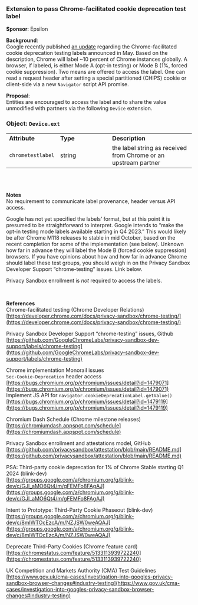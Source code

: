 ### Extension to pass Chrome-facilitated cookie deprecation test label

**Sponsor**: Epsilon

**Background**:  
Google recently published [an update](https://developer.chrome.com/docs/privacy-sandbox/chrome-testing/) regarding the Chrome-facilitated cookie deprecation testing labels announced in May. Based on the description, Chrome will label ~10 percent of Chrome instances globally. A browser, if labeled, is either Mode A (opt-in testing) or Mode B (1%, forced cookie suppression). Two means are offered to access the label. One can read a request header after setting a special partitioned (CHIPS) cookie or client-side via a new `Navigator` script API promise.

**Proposal**:  
Entities are encouraged to access the label and to share the value unmodified with partners via the following `Device` extension.

### Object: `Device.ext` <a name="object"></a>
 <table>
  <tr>
    <td><strong>Attribute&nbsp;&nbsp;&nbsp;&nbsp;&nbsp;&nbsp;&nbsp;&nbsp;</strong></td>
    <td><strong>Type&nbsp;&nbsp;&nbsp;&nbsp;&nbsp;&nbsp;&nbsp;&nbsp;&nbsp;&nbsp;&nbsp;&nbsp;&nbsp;&nbsp;&nbsp;&nbsp;&nbsp;&nbsp;&nbsp;&nbsp;</strong></td>
    <td><strong>Description</strong></td>
  </tr>
  <tr>
    <td><code>chrometestlabel</code></td>
    <td>string</td>
    <td>the label string as received from Chrome or an upstream partner</td>
  </tr>
</table>

<br/><br/>  
  
**Notes**  
No requirement to communicate label provenance, header versus API access.

Google has not yet specified the labels’ format, but at this point it is presumed to be straightforward to interpret. Google intends to “make the opt-in testing mode labels available starting in Q4 2023.” This would likely be after Chrome M118 releases to stable in mid October, based on the recent completion for some of the implementation (see below). Unknown how far in advance they will label the Mode B (forced cookie suppression) browsers. If you have opinions about how and how far in advance Chrome should label these test groups, you should weigh in on the Privacy Sandbox Developer Support “chrome-testing” issues. Link below. 

Privacy Sandbox enrollment is _not_ required to access the labels.  

<br/>

**References**  
Chrome-facilitated testing (Chrome Developer Relations)  
[https://developer.chrome.com/docs/privacy-sandbox/chrome-testing/](https://developer.chrome.com/docs/privacy-sandbox/chrome-testing/)

Privacy Sandbox Developer Support “chrome-testing” issues, Github  
[https://github.com/GoogleChromeLabs/privacy-sandbox-dev-support/labels/chrome-testing](https://github.com/GoogleChromeLabs/privacy-sandbox-dev-support/labels/chrome-testing)

Chrome implementation Monorail issues  
`Sec-Cookie-Deprecation` header access  
[https://bugs.chromium.org/p/chromium/issues/detail?id=1479071](https://bugs.chromium.org/p/chromium/issues/detail?id=1479071)  
Implement JS API for `navigator.cookieDeprecationLabel.getValue()`  
[https://bugs.chromium.org/p/chromium/issues/detail?id=1479119](https://bugs.chromium.org/p/chromium/issues/detail?id=1479119)

Chromium Dash Schedule (Chrome milestone releases)  
[https://chromiumdash.appspot.com/schedule](https://chromiumdash.appspot.com/schedule)

Privacy Sandbox enrollment and attestations model, GitHub  
[https://github.com/privacysandbox/attestation/blob/main/README.md](https://github.com/privacysandbox/attestation/blob/main/README.md)

PSA: Third-party cookie deprecation for 1% of Chrome Stable starting Q1 2024 (blink-dev)  
[https://groups.google.com/a/chromium.org/g/blink-dev/c/GJl_aMO6Qt4/m/gFEMFo8FAgAJ](https://groups.google.com/a/chromium.org/g/blink-dev/c/GJl_aMO6Qt4/m/gFEMFo8FAgAJ)  
  
Intent to Prototype: Third-Party Cookie Phaseout (blink-dev)  
[https://groups.google.com/a/chromium.org/g/blink-dev/c/8mlWTOcEzcA/m/NZJSW0weAQAJ](https://groups.google.com/a/chromium.org/g/blink-dev/c/8mlWTOcEzcA/m/NZJSW0weAQAJ)
 
Deprecate Third-Party Cookies (Chrome feature card)  
[https://chromestatus.com/feature/5133113939722240](https://chromestatus.com/feature/5133113939722240)

UK Competition and Markets Authority (CMA) Test Guidelines  
[https://www.gov.uk/cma-cases/investigation-into-googles-privacy-sandbox-browser-changes#industry-testing](https://www.gov.uk/cma-cases/investigation-into-googles-privacy-sandbox-browser-changes#industry-testing)
